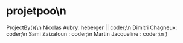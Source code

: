 # projetpoo\n
ProjectBy(){\n
Nicolas Aubry: heberger || coder;\n
Dimitri Chagneux: coder;\n
Sami Zaizafoun : coder;\n
Martin Jacqueline : coder;\n
}
